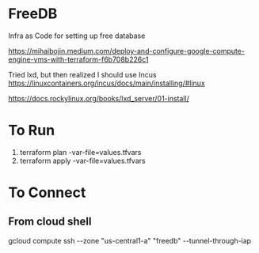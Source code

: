 # FreeDB
Infra as Code for setting up free database

https://mihaibojin.medium.com/deploy-and-configure-google-compute-engine-vms-with-terraform-f6b708b226c1


Tried lxd, but then realized I should use Incus
https://linuxcontainers.org/incus/docs/main/installing/#linux

https://docs.rockylinux.org/books/lxd_server/01-install/

# To Run
1. terraform plan -var-file=values.tfvars
1. terraform apply -var-file=values.tfvars

# To Connect

## From cloud shell
gcloud compute ssh --zone "us-central1-a" "freedb" --tunnel-through-iap


